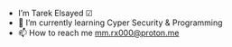 - I’m Tarek Elsayed ☑
- 💜 I’m currently learning Cyper Security & Programming
- 📫 How to reach me mm.rx000@proton.me

<!---
Mr0x0x/Mr0x0x is a ✨ special ✨ repository because its `README.md` (this file) appears on your GitHub profile.
You can click the Preview link to take a look at your changes.
--->
